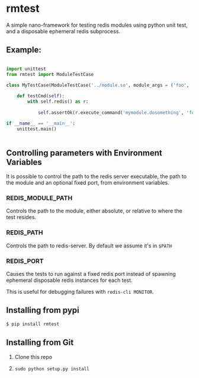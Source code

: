 # rmtest

A simple nano-framework for testing redis modules using python unit test, and a disposable ephemeral redis subprocess.

## Example:

```py

import unittest
from rmtest import ModuleTestCase

class MyTestCase(ModuleTestCase('../module.so', module_args = ('foo', 'bar'))):
            
    def testCmd(self):
        with self.redis() as r:
          
            self.assertOk(r.execute_command('mymodule.dosomething', 'foo', 'bar'))

if __name__ == '__main__':
    unittest.main()               
    
```

## Controlling parameters with Environment Variables

It is possible to control the path to the redis server executable, the path to the module and an optional fixed port, from environment variables.

### REDIS_MODULE_PATH

Controls the path to the module, either absolute, or relative to where the test resides.

### REDIS_PATH

Controls the path to redis-server. By default we assume it's in `$PATH`

### REDIS_PORT

Causes the tests to run against a fixed redis port instead of spawning ephemeral disposable redis instances for each test. 

This is useful for debugging failures with `redis-cli MONITOR`.


## Installing from pypi

```sh
$ pip install rmtest
```

## Installing from Git

1. Clone this repo

2. `sudo python setup.py install`
